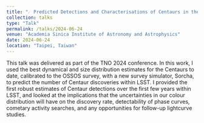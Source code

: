 ```yaml
---
title: "☄️ Predicted Detections and Characterisations of Centaurs in the Era of LSST"
collection: talks
type: "Talk"
permalink: /talks/2024-06-24
venue: "Academia Sinica Institute of Astronomy and Astrophysics"
date: 2024-06-24
location: "Taipei, Taiwan"
---
```


This talk was delivered as part of the TNO 2024 conference. In this work, I used the best dynamical and size distribution estimates for the Centaurs to date, calibrated to the OSSOS survey, with a new survey simulator, Sorcha, to predict the number of Centaur discoveries within LSST. I provided the first robust estimates of Centaur detections over the first few years within LSST, and looked at the implications that the uncertainties in our colour distribution will have on the discovery rate, detectability of phase curves, cometary activity searches, and any opportunities for follow-up lightcurve studies. 
